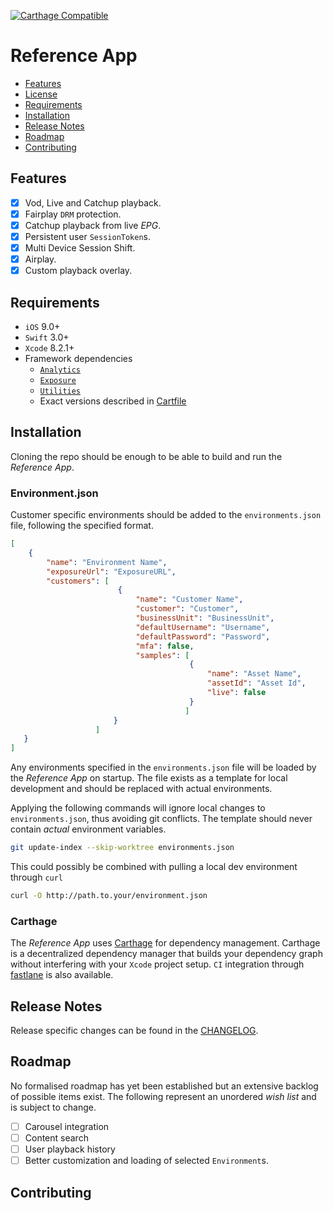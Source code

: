 [![Carthage Compatible](https://img.shields.io/badge/Carthage-compatible-4BC51D.svg?style=flat)](https://github.com/Carthage/Carthage)

# Reference App

* [Features](#features)
* [License](https://github.com/EricssonBroadcastServices/iOSClientRefApp/LICENSE)
* [Requirements](#requirements)
* [Installation](#installation)
* [Release Notes](#release-notes)
* [Roadmap](#roadmap)
* [Contributing](#contributing)

## Features

- [x] Vod, Live and Catchup playback.
- [x] Fairplay `DRM` protection.
- [x] Catchup playback from live *EPG*.
- [x] Persistent user `SessionToken`s.
- [x] Multi Device Session Shift.
- [x] Airplay.
- [x] Custom playback overlay.

## Requirements

* `iOS` 9.0+
* `Swift` 3.0+
* `Xcode` 8.2.1+
* Framework dependencies
    - [`Analytics`](https://github.com/EricssonBroadcastServices/iOSClientAnalytics)
    - [`Exposure`](https://github.com/EricssonBroadcastServices/iOSClientExposure)
    - [`Utilities`](https://github.com/EricssonBroadcastServices/iOSClientUtilities)
    - Exact versions described in [Cartfile](https://github.com/EricssonBroadcastServices/iOSClientRefApp/blob/master/Cartfile)

## Installation
Cloning the repo should be enough to be able to build and run the *Reference App*.

### Environment.json
Customer specific environments should be added to the `environments.json` file, following the specified format.

```json
[
    {
        "name": "Environment Name",
        "exposureUrl": "ExposureURL",
        "customers": [
                        {
                            "name": "Customer Name",
                            "customer": "Customer",
                            "businessUnit": "BusinessUnit",
                            "defaultUsername": "Username",
                            "defaultPassword": "Password",
                            "mfa": false,
                            "samples": [
                                        {
                                            "name": "Asset Name",
                                            "assetId": "Asset Id",
                                            "live": false
                                        }
                                       ]
                       }
                   ]
   }
]
```

Any environments specified in the `environments.json` file will be loaded by the *Reference App* on startup. The file exists as a template for local development and should be replaced with actual environments.

Applying the following commands will ignore local changes to `environments.json`, thus avoiding git conflicts. The template should never contain *actual* environment variables.

```sh
git update-index --skip-worktree environments.json
```

This could possibly be combined with pulling a local dev environment through `curl`

```sh
curl -O http://path.to.your/environment.json
```

### Carthage
The *Reference App* uses  [Carthage](https://github.com/Carthage/Carthage) for dependency management. Carthage is a decentralized dependency manager that builds your dependency graph without interfering with your `Xcode` project setup. `CI` integration through [fastlane](https://github.com/fastlane/fastlane) is also available.

## Release Notes
Release specific changes can be found in the [CHANGELOG](https://github.com/EricssonBroadcastServices/iOSClientExposure/blob/master/CHANGELOG.md).

## Roadmap
No formalised roadmap has yet been established but an extensive backlog of possible items exist. The following represent an unordered *wish list* and is subject to change.

- [ ] Carousel integration
- [ ] Content search
- [ ] User playback history
- [ ] Better customization and loading of selected `Environment`s.

## Contributing

